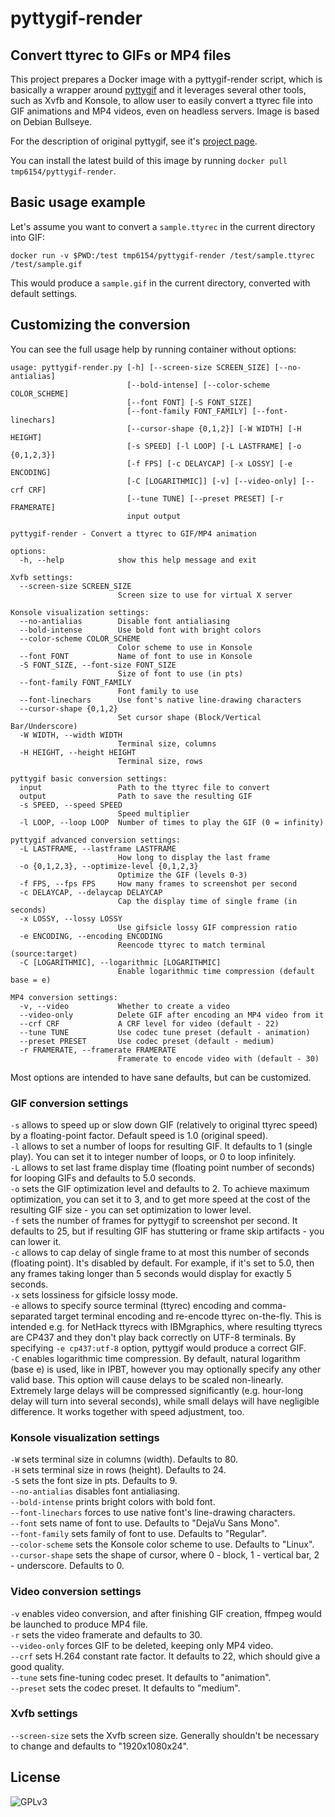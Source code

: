 # pyttygif-render

## Convert ttyrec to GIFs or MP4 files

This project prepares a Docker image with a pyttygif-render script, which is basically a wrapper around [pyttygif](https://github.com/tmp6154/pyttygif) and it leverages several other tools, such as Xvfb and Konsole, to allow user to easily convert a ttyrec file into GIF animations and MP4 videos, even on headless servers. Image is based on Debian Bullseye.

For the description of original pyttygif, see it's [project page](https://github.com/tmp6154/pyttygif).

You can install the latest build of this image by running `docker pull tmp6154/pyttygif-render`.

## Basic usage example

Let's assume you want to convert a `sample.ttyrec` in the current directory into GIF:

    docker run -v $PWD:/test tmp6154/pyttygif-render /test/sample.ttyrec /test/sample.gif

This would produce a `sample.gif` in the current directory, converted with default settings.

## Customizing the conversion

You can see the full usage help by running container without options:

    usage: pyttygif-render.py [-h] [--screen-size SCREEN_SIZE] [--no-antialias]
                              [--bold-intense] [--color-scheme COLOR_SCHEME]
                              [--font FONT] [-S FONT_SIZE]
                              [--font-family FONT_FAMILY] [--font-linechars]
                              [--cursor-shape {0,1,2}] [-W WIDTH] [-H HEIGHT]
                              [-s SPEED] [-l LOOP] [-L LASTFRAME] [-o {0,1,2,3}]
                              [-f FPS] [-c DELAYCAP] [-x LOSSY] [-e ENCODING]
                              [-C [LOGARITHMIC]] [-v] [--video-only] [--crf CRF]
                              [--tune TUNE] [--preset PRESET] [-r FRAMERATE]
                              input output
    
    pyttygif-render - Convert a ttyrec to GIF/MP4 animation
    
    options:
      -h, --help            show this help message and exit
    
    Xvfb settings:
      --screen-size SCREEN_SIZE
                            Screen size to use for virtual X server
    
    Konsole visualization settings:
      --no-antialias        Disable font antialiasing
      --bold-intense        Use bold font with bright colors
      --color-scheme COLOR_SCHEME
                            Color scheme to use in Konsole
      --font FONT           Name of font to use in Konsole
      -S FONT_SIZE, --font-size FONT_SIZE
                            Size of font to use (in pts)
      --font-family FONT_FAMILY
                            Font family to use
      --font-linechars      Use font's native line-drawing characters
      --cursor-shape {0,1,2}
                            Set cursor shape (Block/Vertical Bar/Underscore)
      -W WIDTH, --width WIDTH
                            Terminal size, columns
      -H HEIGHT, --height HEIGHT
                            Terminal size, rows
    
    pyttygif basic conversion settings:
      input                 Path to the ttyrec file to convert
      output                Path to save the resulting GIF
      -s SPEED, --speed SPEED
                            Speed multiplier
      -l LOOP, --loop LOOP  Number of times to play the GIF (0 = infinity)
    
    pyttygif advanced conversion settings:
      -L LASTFRAME, --lastframe LASTFRAME
                            How long to display the last frame
      -o {0,1,2,3}, --optimize-level {0,1,2,3}
                            Optimize the GIF (levels 0-3)
      -f FPS, --fps FPS     How many frames to screenshot per second
      -c DELAYCAP, --delaycap DELAYCAP
                            Cap the display time of single frame (in seconds)
      -x LOSSY, --lossy LOSSY
                            Use gifsicle lossy GIF compression ratio
      -e ENCODING, --encoding ENCODING
                            Reencode ttyrec to match terminal (source:target)
      -C [LOGARITHMIC], --logarithmic [LOGARITHMIC]
                            Enable logarithmic time compression (default base = e)
    
    MP4 conversion settings:
      -v, --video           Whether to create a video
      --video-only          Delete GIF after encoding an MP4 video from it
      --crf CRF             A CRF level for video (default - 22)
      --tune TUNE           Use codec tune preset (default - animation)
      --preset PRESET       Use codec preset (default - medium)
      -r FRAMERATE, --framerate FRAMERATE
                            Framerate to encode video with (default - 30)

Most options are intended to have sane defaults, but can be customized.

### GIF conversion settings

`-s` allows to speed up or slow down GIF (relatively to original ttyrec speed) by a floating-point factor. Default speed is 1.0 (original speed).  
`-l` allows to set a number of loops for resulting GIF. It defaults to 1 (single play). You can set it to integer number of loops, or 0 to loop infinitely.  
`-L` allows to set last frame display time (floating point number of seconds) for looping GIFs and defaults to 5.0 seconds.  
`-o` sets the GIF optimization level and defaults to 2. To achieve maximum optimization, you can set it to 3, and to get more speed at the cost of the resulting GIF size - you can set optimization to lower level.  
`-f` sets the number of frames for pyttygif to screenshot per second. It defaults to 25, but if resulting GIF has stuttering or frame skip artifacts - you can lower it.  
`-c` allows to cap delay of single frame to at most this number of seconds (floating point). It's disabled by default. For example, if it's set to 5.0, then any frames taking longer than 5 seconds would display for exactly 5 seconds.  
`-x` sets lossiness for gifsicle lossy mode.  
`-e` allows to specify source terminal (ttyrec) encoding and comma-separated target terminal encoding and re-encode ttyrec on-the-fly. This is intended e.g. for NetHack ttyrecs with IBMgraphics, where resulting ttyrecs are CP437 and they don't play back correctly on UTF-8 terminals. By specifying `-e cp437:utf-8` option, pyttygif would produce a correct GIF.  
`-C` enables logarithmic time compression. By default, natural logarithm (base e) is used, like in IPBT, however you may optionally specify any other valid base. This option will cause delays to be scaled non-linearly. Extremely large delays will be compressed significantly (e.g. hour-long delay will turn into several seconds), while small delays will have negligible difference. It works together with speed adjustment, too.

### Konsole visualization settings

`-W` sets terminal size in columns (width). Defaults to 80.  
`-H` sets terminal size in rows (height). Defaults to 24.  
`-S` sets the font size in pts. Defaults to 9.  
`--no-antialias` disables font antialiasing.  
`--bold-intense` prints bright colors with bold font.  
`--font-linechars` forces to use native font's line-drawing characters.  
`--font` sets name of font to use. Defaults to "DejaVu Sans Mono".  
`--font-family` sets family of font to use. Defaults to "Regular".  
`--color-scheme` sets the Konsole color scheme to use. Defaults to "Linux".  
`--cursor-shape` sets the shape of cursor, where 0 - block, 1 - vertical bar, 2 - underscore. Defaults to 0.  

### Video conversion settings

`-v` enables video conversion, and after finishing GIF creation, ffmpeg would be launched to produce MP4 file.  
`-r` sets the video framerate and defaults to 30.  
`--video-only` forces GIF to be deleted, keeping only MP4 video.  
`--crf` sets H.264 constant rate factor. It defaults to 22, which should give a good quality.  
`--tune` sets fine-tuning codec preset. It defaults to "animation".  
`--preset` sets the codec preset. It defaults to "medium".  

### Xvfb settings

`--screen-size` sets the Xvfb screen size. Generally shouldn't be necessary to change and defaults to "1920x1080x24".  

## License

![GPLv3](https://github.com/tmp6154/pyttygif/blob/master/img/gplv3.png?raw=true "GPLv3")
